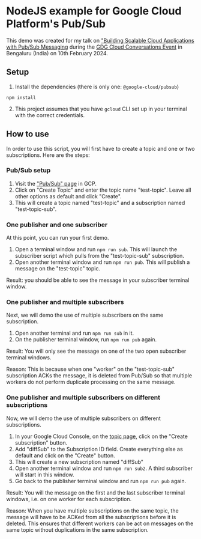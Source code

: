NodeJS example for Google Cloud Platform's Pub/Sub
===

This demo was created for my talk on ["Building Scalable Cloud Applications with Pub/Sub Messaging](https://docs.google.com/presentation/d/1w628j5ozticsmPVWU4nGXzLa7xNWwTDx/edit?usp=sharing&ouid=109519938620653154140&rtpof=true&sd=true) during the [GDG Cloud Conversations Event](https://gdg.community.dev/events/details/google-gdg-cloud-bengaluru-presents-cloud-conversations-2024-unleashing-the-power-of-innovation/) in Bengaluru (India) on 10th February 2024.

## Setup
1. Install the dependencies (there is only one: `@google-cloud/pubsub`)
```
npm install
```
2. This project assumes that you have `gcloud` CLI set up in your terminal with the correct credentials.

## How to use
In order to use this script, you will first have to create a topic and one or two subscriptions. Here are the steps:

### Pub/Sub setup
1. Visit the ["Pub/Sub" page](https://console.cloud.google.com/cloudpubsub/topic/list) in GCP.
2. Click on "Create Topic" and enter the topic name "test-topic". Leave all other options as default and click "Create".
3. This will create a topic named "test-topic" and a subscription named "test-topic-sub". 

### One publisher and one subscriber
At this point, you can run your first demo.

1. Open a terminal window and run `npm run sub`. This will launch the subscriber script which pulls from the "test-topic-sub" subscription.
2. Open another terminal window and run `npm run pub`. This will publish a message on the "test-topic" topic.

Result: you should be able to see the message in your subscriber terminal window.

### One publisher and multiple subscribers
Next, we will demo the use of multiple subscribers on the same subscription. 
1. Open another terminal and run `npm run sub` in it.
2. On the publisher terminal window, run `npm run pub` again.

Result: You will only see the message on one of the two open subscriber terminal windows.

Reason: This is because when one "worker" on the "test-topic-sub" subscription ACKs the message, it is deleted from Pub/Sub so that multiple workers do not perform duplicate processing on the same message.

### One publisher and multiple subscribers on different subscriptions
Now, we will demo the use of multiple subscribers on different subscriptions.
1. In your Google Cloud Console, on the [topic page](https://console.cloud.google.com/cloudpubsub/topic/detail/test-topic), click on the "Create subscription" button.
2. Add "diffSub" to the Subscription ID field. Create everything else as default and click on the "Create" button.
3. This will create a new subscription named "diffSub"
4. Open another terminal window and run `npm run sub2`. A third subscriber will start in this window. 
5. Go back to the publisher terminal window and run `npm run pub` again.

Result: You will the message on the first and the last subscriber terminal windows, i.e. on one worker for each subscription.

Reason: When you have multiple subscriptions on the same topic, the message will have to be ACKed from all the subscriptions before it is deleted. This ensures that different workers can be act on messages on the same topic without duplications in the same subscription.
